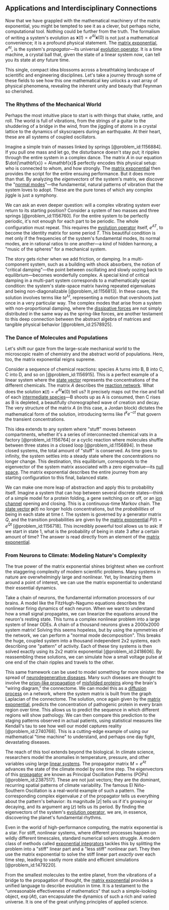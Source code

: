 ## Applications and Interdisciplinary Connections

Now that we have grappled with the mathematical machinery of the matrix exponential, you might be tempted to see it as a clever, but perhaps niche, computational tool. Nothing could be further from the truth. The formalism of writing a system's evolution as $\mathbf{x}(t) = e^{At} \mathbf{x}(0)$ is not just a mathematical convenience; it is a profound physical statement. The [matrix exponential](@article_id:138853), $e^{At}$, is the system's *propagator*—its universal [evolution operator](@article_id:182134). It is a time machine, a crystal ball that, given the state of a linear system *now*, can tell you its state at *any* future time.

This single, compact idea blossoms across a breathtaking landscape of scientific and engineering disciplines. Let's take a journey through some of these fields to see how this one mathematical key unlocks a vast array of physical phenomena, revealing the inherent unity and beauty that Feynman so cherished.

### The Rhythms of the Mechanical World

Perhaps the most intuitive place to start is with things that shake, rattle, and roll. The world is full of vibrations, from the strings of a guitar to the shuddering of a bridge in the wind, from the jiggling of atoms in a crystal lattice to the dynamics of skyscrapers during an earthquake. At their heart, these are all systems of coupled oscillators.

Imagine a simple train of masses linked by springs [@problem_id:1156884]. If you pull one mass and let go, the disturbance doesn't stay put; it ripples through the entire system in a complex dance. The matrix $A$ in our equation $\dot{\mathbf{x}} = A\mathbf{x}$ perfectly encodes this physical setup: who is connected to whom, and how strongly. The [matrix exponential](@article_id:138853) then provides the script for the entire ensuing performance. But it does more than that. By analyzing the *eigenvectors* of the system's matrix, we discover the "[normal modes](@article_id:139146)"—the fundamental, natural patterns of vibration that the system loves to adopt. These are the pure tones of which any complex jiggle is just a symphony.

We can ask an even deeper question: will a complex vibrating system ever return to its starting position? Consider a system of two masses and three springs [@problem_id:1156760]. For the entire system to be perfectly periodic, it's not enough for each part to be periodic. The whole configuration must repeat. This requires the [evolution operator](@article_id:182134) itself, $e^{AT}$, to become the identity matrix for some period $T$. This beautiful condition is met only if the frequencies of the system's fundamental modes, its normal modes, are in rational ratios to one another—a kind of hidden harmony, a "music of the spheres" for a mechanical system.

The story gets richer when we add friction, or damping. In a multi-component system, such as a building with shock absorbers, the notion of "critical damping"—the point between oscillating and slowly oozing back to equilibrium—becomes wonderfully complex. A special kind of critical damping in a multi-part system corresponds to a mathematically special condition: the system's state-space matrix having repeated eigenvalues and being non-diagonalizable [@problem_id:1156813]. In these cases, the solution involves terms like $te^{\lambda t}$, representing a motion that overshoots just once in a very particular way. The complex modes that arise from a system with non-proportional damping, where the [dissipative forces](@article_id:166476) are not simply distributed in the same way as the spring-like forces, are another testament to this deep connection between the abstract algebra of matrices and tangible physical behavior [@problem_id:2578925].

### The Dance of Molecules and Populations

Let's shift our gaze from the large-scale mechanical world to the microscopic realm of chemistry and the abstract world of populations. Here, too, the matrix exponential reigns supreme.

Consider a sequence of chemical reactions: species A turns into B, B into C, C into D, and so on [@problem_id:1156915]. This is a perfect example of a linear system where the [state vector](@article_id:154113) represents the concentrations of the different chemicals. The matrix $A$ describes the [reaction network](@article_id:194534). What does the solution $\mathbf{x}(t) = e^{At}\mathbf{x}(0)$ tell us? It precisely maps out the rise and fall of each [intermediate species](@article_id:193778)—B shoots up as A is consumed, then C rises as B is depleted, a beautifully choreographed wave of creation and decay. The very structure of the matrix $A$ (in this case, a Jordan block) dictates the mathematical form of the solution, introducing terms like $t^k e^{-ct}$ that govern the transient concentrations.

This idea extends to any system where "stuff" moves between compartments, whether it's a series of interconnected chemical vats in a factory [@problem_id:1156764] or a cyclic reaction where molecules shuffle between three states in a closed loop [@problem_id:1156894]. In these closed systems, the total amount of "stuff" is conserved. As time goes to infinity, the system settles into a steady state where the concentrations no longer change. This destination, this equilibrium, corresponds to the eigenvector of the system matrix associated with a zero eigenvalue—its [null space](@article_id:150982). The matrix exponential describes the entire journey from any starting configuration to this final, balanced state.

We can make one more leap of abstraction and apply this to probability itself. Imagine a system that can hop between several discrete states—think of a simple model for a protein folding, a gene switching on or off, or an [ion channel](@article_id:170268) opening and closing. This is a continuous-time Markov chain. The [state vector](@article_id:154113) $\mathbf{p}(t)$ no longer holds concentrations, but the *probabilities* of being in each state at time $t$. The system is governed by a generator matrix $Q$, and the transition probabilities are given by the [matrix exponential](@article_id:138853) $P(t) = e^{Qt}$ [@problem_id:1156718]. This incredibly powerful tool allows us to ask: If we start in state 1, what is the probability of being in state 3 after a certain amount of time? The answer is read directly from an element of the [matrix exponential](@article_id:138853).

### From Neurons to Climate: Modeling Nature's Complexity

The true power of the matrix exponential shines brightest when we confront the staggering complexity of modern scientific problems. Many systems in nature are overwhelmingly large and nonlinear. Yet, by linearizing them around a point of interest, we can use the matrix exponential to understand their essential dynamics.

Take a chain of neurons, the fundamental information processors of our brains. A model like the FitzHugh-Nagumo equations describes the nonlinear firing dynamics of each neuron. When we want to understand how a small signal propagates, we can linearize the equations around the neuron's resting state. This turns a complex nonlinear problem into a large system of linear ODEs. A chain of a thousand neurons gives a 2000x2000 system matrix! Solving this seems hopeless, but by using the symmetries of the network, we can perform a "normal mode decomposition". This breaks the huge, coupled system into a thousand independent 2x2 systems, each describing one "pattern" of activity. Each of these tiny systems is then solved exactly using its 2x2 matrix exponential [@problem_id:2418606]. By reassembling these solutions, we can simulate how a small voltage pulse at one end of the chain ripples and travels to the other.

This same framework can be used to model something far more sinister: the spread of [neurodegenerative diseases](@article_id:150733). Many such diseases are thought to involve the [prion-like propagation](@article_id:152317) of [misfolded proteins](@article_id:191963) along the brain's "wiring diagram," the connectome. We can model this as a [diffusion process](@article_id:267521) on a network, where the system matrix is built from the graph Laplacian of the connectome. The solution, once again given by the [matrix exponential](@article_id:138853), predicts the concentration of pathogenic protein in every brain region over time. This allows us to predict the sequence in which different regions will show pathology. We can then compare this prediction to the staging patterns observed in actual patients, using statistical measures like Kendall's tau to see how well our model captures reality [@problem_id:2740768]. This is a cutting-edge example of using our mathematical "time machine" to understand, and perhaps one day fight, devastating diseases.

The reach of this tool extends beyond the biological. In climate science, researchers model the anomalies in temperature, pressure, and other variables using large [linear systems](@article_id:147356). The propagator matrix $M = e^{At}$ advances the state of the climate model by one time step. The eigenvectors of this [propagator](@article_id:139064) are known as Principal Oscillation Patterns (POPs) [@problem_id:2387517]. These are not just vectors; they are the dominant, recurring spatial patterns of climate variability. The famous El Niño-Southern Oscillation is a real-world example of such a pattern. The corresponding complex eigenvalue $z$ of the propagator tells us everything about the pattern's behavior: its magnitude $|z|$ tells us if it's growing or decaying, and its argument $\arg(z)$ tells us its period. By finding the eigenvectors of the system's [evolution operator](@article_id:182134), we are, in essence, discovering the planet's fundamental rhythms.

Even in the world of high-performance computing, the matrix exponential is a star. For stiff, nonlinear systems, where different processes happen on wildly different timescales, standard numerical solvers struggle. A modern class of methods called [exponential integrators](@article_id:169619) tackles this by splitting the problem into a "stiff" linear part and a "less stiff" nonlinear part. They then use the matrix exponential to solve the stiff linear part *exactly* over each time step, leading to vastly more stable and efficient simulations [@problem_id:1479220].

From the smallest molecules to the entire planet, from the vibrations of a bridge to the propagation of thought, the [matrix exponential](@article_id:138853) provides a unified language to describe evolution in time. It is a testament to the "unreasonable effectiveness of mathematics" that such a simple-looking object, $\exp(At)$, can encapsulate the dynamics of such a rich and varied universe. It is one of the great unifying principles of applied science.